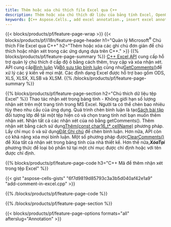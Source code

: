 ```yaml
---
title: Thêm hoặc xóa chú thích file Excel qua C++
description: Thêm hoặc xóa chú thích dữ liệu của bảng tính Excel, OpenOffice với thư viện C++.
keywords: [C++ Aspose.Cells., add excel annotation., insert excel annotation., access excel annotation., remove excel annotation., delete excel annotation., add annotation in excel., insert annotation in excel., access annotation in excel., remove annotation in excel., delete annotation in excel]
---
```

{{< blocks/products/pf/feature-page-wrap >}}
{{< blocks/products/pf/i18n/feature-page-header h1="Quản lý Microsoft<sup>&reg;</sup> Chú thích File Excel qua C++" h2="Thêm hoặc xóa các ghi chú đơn giản để chú thích hoặc nhận xét trong các ứng dụng dựa trên C++." >}}
{{% blocks/products/pf/feature-page-summary %}}
[C++ Excel API](/cells/vi/cpp/) cung cấp hỗ trợ quản lý chú thích ở cấp độ ô bằng cách thêm, truy cập và xóa nhận xét. API cung cấp[Bình luận](https://reference.aspose.com/cells/cpp/aspose.cells/comment/) Và[Bộ sưu tập bình luận](https://reference.aspose.com/cells/cpp/aspose.cells/commentcollection/) cũng như[GetComments()](https://reference.aspose.com/cells/cpp/aspose.cells/worksheet/getcomments/)để xử lý các ý kiến về mọi mặt. Các định dạng Excel được hỗ trợ bao gồm ODS, XLS, XLSX, XLSB và XLSM.
{{% /blocks/products/pf/feature-page-summary %}}

{{% blocks/products/pf/feature-page-section h2="Chú thích dữ liệu tệp Excel" %}}
 Thao tác nhận xét trong bảng tính - Không giới hạn số lượng nhận xét trên một trang tính trong MS Excel. Người ta có thể chèn bao nhiêu tùy theo nhu cầu của ứng dụng. Quá trình chèn bình luận là tạo[Sách bài tập](https://reference.aspose.com/cells/cpp/aspose.cells/workbook/) đối tượng lớp để tải một tệp hiện có và chọn trang tính nơi bạn muốn thêm nhận xét. Nhận tất cả các nhận xét của nó bằng getComments(). Thêm nhận xét bằng cách sử dụng[Thêm(const char16_t* cellName)](https://reference.aspose.com/cells/cpp/aspose.cells/commentcollection/add/) phương pháp. Lấy chỉ mục ô và sử dụng[Đặt Ghi chú](https://reference.aspose.com/cells/cpp/aspose.cells/comment/setnote/) để chèn bình luận. Hơn nữa, API còn có khả năng xóa mọi bình luận. Một số phương pháp được[ClearComments()](https://reference.aspose.com/cells/cpp/aspose.cells/worksheet/clearcomments/) để Xóa tất cả nhận xét trong bảng tính của nhà thiết kế. Hơn thế nữa,***XóaTại*** phương thức để loại bỏ phần tử tại một chỉ mục được chỉ định hoặc với tên được chỉ định.

{{% blocks/products/pf/feature-page-code h3="C++ Mã để thêm nhận xét trong tệp Excel" %}}

{{< gist "aspose-cells-gists" "6f7d9819d85793c3a3b5d040af42e1a9" "add-comment-in-excel.cpp" >}}

{{% /blocks/products/pf/feature-page-code %}}

{{% /blocks/products/pf/feature-page-section %}}

{{< blocks/products/pf/feature-page-options formats="all" afterslug="Annotation" >}}
